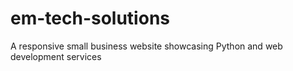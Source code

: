 # em-tech-solutions
A responsive small business website showcasing Python and web development services
